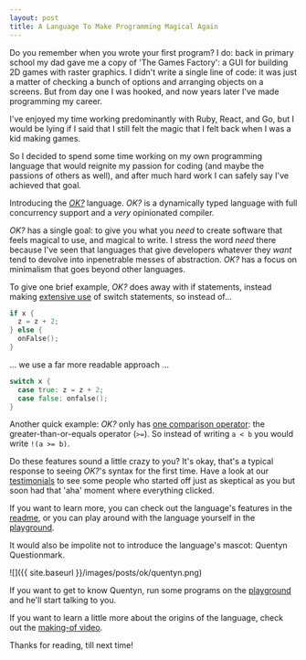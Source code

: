 ```yaml
---
layout: post
title: A Language To Make Programming Magical Again
---
```


Do you remember when you wrote your first program? I do: back in primary school my dad gave me a copy of 'The Games Factory': a GUI for building 2D games with raster graphics. I didn't write a single line of code: it was just a matter of checking a bunch of options and arranging objects on a screens. But from day one I was hooked, and now years later I've made programming my career.

I've enjoyed my time working predominantly with Ruby, React, and Go, but I would be lying if I said that I still felt the magic that I felt back when I was a kid making games.

So I decided to spend some time working on my own programming language that would reignite my passion for coding (and maybe the passions of others as well), and after much hard work I can safely say I've achieved that goal.

Introducing the [_OK?_](https://github.com/jesseduffield/ok) language. _OK?_ is a dynamically typed language with full concurrency support and a _very_ opinionated compiler.

_OK?_ has a single goal: to give you what you _need_ to create software that feels magical to use, and magical to write. I stress the word _need_ there because I've seen that languages that give developers whatever they _want_ tend to devolve into inpenetrable messes of abstraction. _OK?_ has a focus on minimalism that goes beyond other languages.

To give one brief example, _OK?_ does away with if statements, instead making [extensive use](https://github.com/jesseduffield/ok#conditionals) of switch statements, so instead of...

```go
if x {
  z = z + 2;
} else {
  onFalse();
}
```

... we use a far more readable approach ...

```go
switch x {
  case true: z = z + 2;
  case false: onfalse();
}
```

Another quick example: _OK?_ only has [one comparison operator](https://github.com/jesseduffield/OK/blob/master/README.md#one-comparison-operator): the greater-than-or-equals operator (`>=`). So instead of writing `a < b` you would write `!(a >= b)`.

Do these features sound a little crazy to you? It's okay, that's a typical response to seeing _OK?_'s syntax for the first time. Have a look at our [testimonials](https://github.com/jesseduffield/OK/blob/master/README.md#testimonials) to see some people who started off just as skeptical as you but soon had that 'aha' moment where everything clicked.

If you want to learn more, you can check out the language's features in the [readme](https://github.com/jesseduffield/ok), or you can play around with the language yourself in the [playground](https://www.okquestionmark.org/).

It would also be impolite not to introduce the language's mascot: Quentyn Questionmark.

![]({{ site.baseurl }}/images/posts/ok/quentyn.png)

If you want to get to know Quentyn, run some programs on the [playground](https://www.okquestionmark.org/) and he'll start talking to you.

If you want to learn a little more about the origins of the language, check out the [making-of video](https://www.youtube.com/watch?v=PLGpUsSL0FI&ab_channel=JesseDuffield).

Thanks for reading, till next time!
